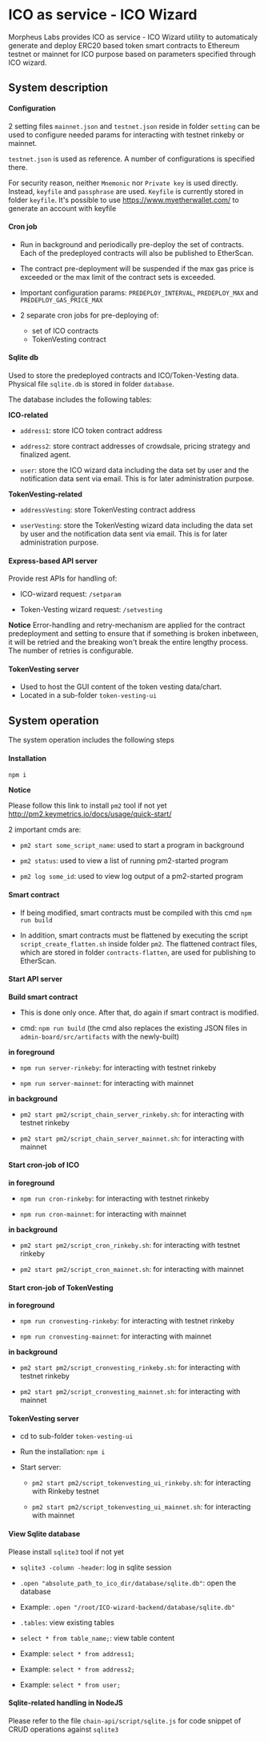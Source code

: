 # ICO as service - ICO Wizard

Morpheus Labs provides ICO as service - ICO Wizard utility to automaticaly generate and deploy ERC20 based token smart contracts to Ethereum testnet or mainnet for ICO purpose based on parameters specified through ICO wizard.

## System description

#### Configuration

2 setting files `mainnet.json` and `testnet.json` reside in folder `setting`
can be used to configure needed params for interacting with testnet rinkeby or mainnet.

`testnet.json` is used as reference. A number of configurations is specified there.

For security reason, neither `Mnemonic` nor `Private key` is used directly.
Instead, `keyfile` and `passphrase` are used.
`Keyfile` is currently stored in folder `keyfile`.
It's possible to use https://www.myetherwallet.com/ to generate an account with keyfile

#### Cron job 

- Run in background and periodically pre-deploy the set of contracts. Each of the predeployed contracts will also be published to EtherScan. 

- The contract pre-deployment will be suspended if the max gas price is exceeded or the max limit of the contract sets is exceeded.

- Important configuration params: `PREDEPLOY_INTERVAL`, `PREDEPLOY_MAX` and `PREDEPLOY_GAS_PRICE_MAX`

- 2 separate cron jobs for pre-deploying of:

  - set of ICO contracts
  - TokenVesting contract

#### Sqlite db

Used to store the predeployed contracts and ICO/Token-Vesting data. Physical file `sqlite.db` is stored in folder `database`.

The database includes the following tables:

**ICO-related**

- `address1`: store ICO token contract address

- `address2`: store contract addresses of crowdsale, pricing strategy and finalized agent.

- `user`: store the ICO wizard data including the data set by user and the notification data sent via email. This is for later administration purpose.

**TokenVesting-related**

- `addressVesting`: store TokenVesting contract address

- `userVesting`: store the TokenVesting wizard data including the data set by user and the notification data sent via email. This is for later administration purpose.

#### Express-based API server 

Provide rest APIs for handling of:

- ICO-wizard request: `/setparam`

- Token-Vesting wizard request: `/setvesting`

**Notice**
Error-handling and retry-mechanism are applied for the contract predeployment and setting to ensure that if something is broken inbetween, it will be retried and the breaking won't break the entire lengthy process. The number of retries is configurable.

#### TokenVesting server

- Used to host the GUI content of the token vesting data/chart.
- Located in a sub-folder `token-vesting-ui`

## System operation

The system operation includes the following steps

#### Installation

`npm i`

**Notice**

Please follow this link to install `pm2` tool if not yet
http://pm2.keymetrics.io/docs/usage/quick-start/

2 important cmds are:

- `pm2 start some_script_name`: used to start a program in background

- `pm2 status`: used to view a list of running pm2-started program

- `pm2 log some_id`: used to view log output of a pm2-started program

#### Smart contract

- If being modified, smart contracts must be compiled with this cmd `npm run build`

- In addition, smart contracts must be flattened by executing the script `script_create_flatten.sh` inside folder `pm2`. The flattened contract files, which are stored in folder `contracts-flatten`, are used for publishing to EtherScan.


#### Start API server

**Build smart contract**

  - This is done only once. After that, do again if smart contract is modified.

  - cmd: `npm run build` (the cmd also replaces the existing JSON files in `admin-board/src/artifacts` with the newly-built)

**in foreground**

- `npm run server-rinkeby`: for interacting with testnet rinkeby

- `npm run server-mainnet`: for interacting with mainnet

**in background**

- `pm2 start pm2/script_chain_server_rinkeby.sh`: for interacting with testnet rinkeby

- `pm2 start pm2/script_chain_server_mainnet.sh`: for interacting with mainnet

#### Start cron-job of ICO

**in foreground**

- `npm run cron-rinkeby`: for interacting with testnet rinkeby

- `npm run cron-mainnet`: for interacting with mainnet

**in background**

- `pm2 start pm2/script_cron_rinkeby.sh`: for interacting with testnet rinkeby

- `pm2 start pm2/script_cron_mainnet.sh`: for interacting with mainnet

#### Start cron-job of TokenVesting

**in foreground**

- `npm run cronvesting-rinkeby`: for interacting with testnet rinkeby

- `npm run cronvesting-mainnet`: for interacting with mainnet

**in background**

- `pm2 start pm2/script_cronvesting_rinkeby.sh`: for interacting with testnet rinkeby

- `pm2 start pm2/script_cronvesting_mainnet.sh`: for interacting with mainnet

#### TokenVesting server

- cd to sub-folder `token-vesting-ui`

- Run the installation: `npm i`

- Start server: 
  
  - `pm2 start pm2/script_tokenvesting_ui_rinkeby.sh`: for interacting with Rinkeby testnet

  - `pm2 start pm2/script_tokenvesting_ui_mainnet.sh`: for interacting with mainnet

#### View Sqlite database

Please install `sqlite3` tool if not yet

- `sqlite3 -column -header`: log in sqlite session

- `.open "absolute_path_to_ico_dir/database/sqlite.db"`: open the database

- Example: `.open "/root/ICO-wizard-backend/database/sqlite.db"`

- `.tables`: view existing tables

- `select * from table_name;`: view table content

- Example: `select * from address1;`

- Example: `select * from address2;`

- Example: `select * from user;`

#### Sqlite-related handling in NodeJS

Please refer to the file `chain-api/script/sqlite.js` for code snippet of CRUD operations against `sqlite3`
